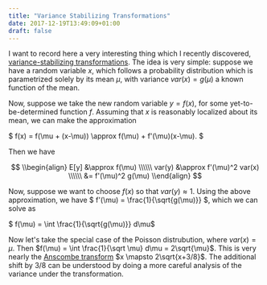 ```yaml
---
title: "Variance Stabilizing Transformations"
date: 2017-12-19T13:49:09+01:00
draft: false
---
```


I want to record here a very interesting thing which I recently discovered, [variance-stabilizing transformations](https://en.wikipedia.org/wiki/Variance-stabilizing_transformation). The idea is very simple: suppose we have a random variable $x$, which follows a probability distribution which is parametrized solely by its mean $\mu$, with variance $var(x) = g(\mu)$ a known function of the mean.

Now, suppose we take the new random variable $y = f(x)$, for some yet-to-be-determined function $f$. Assuming that $x$ is reasonably localized about its mean, we can make the approximation

$ f(x) = f(\mu + (x-\mu)) \approx f(\mu) + f'(\mu)(x-\mu). $

Then we have

$$
\\begin{align}
E[y] &\approx f(\mu) \\\\\\
var(y) &\approx f'(\mu)^2 var(x) \\\\\\
 &= f'(\mu)^2 g(\mu)
\\end{align}
$$

Now, suppose we want to choose $f(x)$ so that $var(y) \approx 1$. Using the above approximation, we have $ f'(\mu) = \frac{1}{\sqrt{g(\mu)}} $, which we can solve as

$ f(\mu) = \int \frac{1}{\sqrt{g(\mu)}} d\mu$

Now let's take the special case of the Poisson distrubution, where $var(x) = \mu$. Then $f(\mu) = \int \frac{1}{\sqrt \mu} d\mu = 2\sqrt{\mu}$. This is very nearly the [Anscombe transform](https://en.wikipedia.org/wiki/Anscombe_transform) $x \mapsto 2\sqrt{x+3/8}$. The additional shift by $3/8$ can be understood by doing a more careful analysis of the variance under the transformation.
